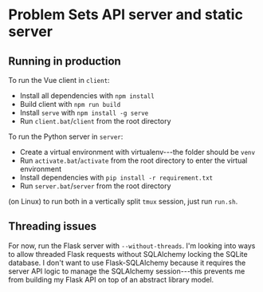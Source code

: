 # Problem Sets API server and static server

## Running in production

To run the Vue client in `client`:

- Install all dependencies with `npm install`
- Build client with `npm run build`
- Install `serve` with `npm install -g serve`
- Run `client.bat`/`client` from the root directory

To run the Python server in `server`:

- Create a virtual environment with virtualenv---the folder should be `venv`
- Run `activate.bat`/`activate` from the root directory to enter the virtual environment
- Install dependencies with `pip install -r requirement.txt`
- Run `server.bat`/`server` from the root directory

(on Linux) to run both in a vertically split `tmux` session, just run `run.sh`.

## Threading issues

For now, run the Flask server with `--without-threads`. I'm looking into ways to allow threaded Flask requests without SQLAlchemy locking the SQLite database. I don't want to use Flask-SQLAlchemy because it requires the server API logic to manage the SQLAlchemy session---this prevents me from building my Flask API on top of an abstract library model.
